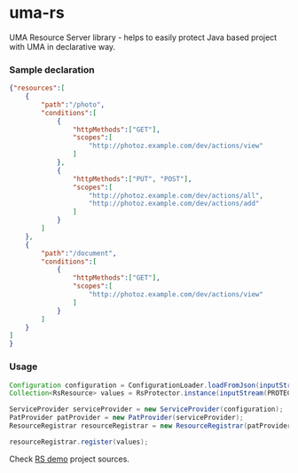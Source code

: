 # uma-rs
UMA Resource Server library - helps to easily protect Java based project with UMA in declarative way.


### Sample declaration

```json
{"resources":[
    {
        "path":"/photo",
        "conditions":[
            {
                "httpMethods":["GET"],
                "scopes":[
                    "http://photoz.example.com/dev/actions/view"
                ]
            },
            {
                "httpMethods":["PUT", "POST"],
                "scopes":[
                    "http://photoz.example.com/dev/actions/all",
                    "http://photoz.example.com/dev/actions/add"
                ]
            }
        ]
    },
    {
        "path":"/document",
        "conditions":[
            {
                "httpMethods":["GET"],
                "scopes":[
                    "http://photoz.example.com/dev/actions/view"
                ]
            }
        ]
    }
]
}
```

### Usage

```java
Configuration configuration = ConfigurationLoader.loadFromJson(inputStream(CONFIGURATION_FILE_NAME));
Collection<RsResource> values = RsProtector.instance(inputStream(PROTECTION_CONFIGURATION_FILE_NAME)).getResourceMap().values();

ServiceProvider serviceProvider = new ServiceProvider(configuration);
PatProvider patProvider = new PatProvider(serviceProvider);
ResourceRegistrar resourceRegistrar = new ResourceRegistrar(patProvider);

resourceRegistrar.register(values);
```

Check [RS demo](https://github.com/GluuFederation/oxUmaDemo/tree/master/RS) project sources.


